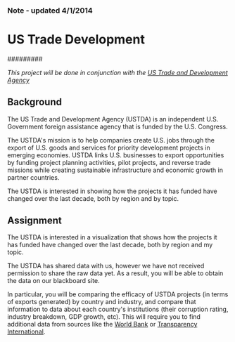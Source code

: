 ### Note - updated 4/1/2014

# US Trade Development

#########

*This project will be done in conjunction with the [US Trade and Development Agency](http://www.ustda.gov/pubs/index.asp)*

## Background

The US Trade and Development Agency (USTDA) is an independent U.S. Government foreign assistance agency that is funded by the U.S. Congress.

The USTDA's mission is to help companies create U.S. jobs through the export of U.S. goods and services for priority development projects in emerging economies. USTDA links U.S. businesses to export opportunities by funding project planning activities, pilot projects, and reverse trade missions while creating sustainable infrastructure and economic growth in partner countries.

The USTDA is interested in showing how the projects it has funded have changed over the last decade, both by region and by topic.

## Assignment

The USTDA is interested in a visualization that shows how the projects it has funded have changed over the last decade, both by region and my topic.

The USTDA has shared data with us, however we have not received permission to share the raw data yet. As a result, you will be able to obtain the data on our blackboard site.

In particular, you will be comparing the efficacy of USTDA projects (in terms of exports generated) by country and industry, and compare that information to data about each country's institutions (their corruption rating, industry breakdown, GDP growth, etc). This will require you to find additional data from sources like the [World Bank](http://data.worldbank.org/indicator/NY.GDP.MKTP.KD.ZG) or [Transparency International](http://www.transparency.org/research/cpi/overview).
